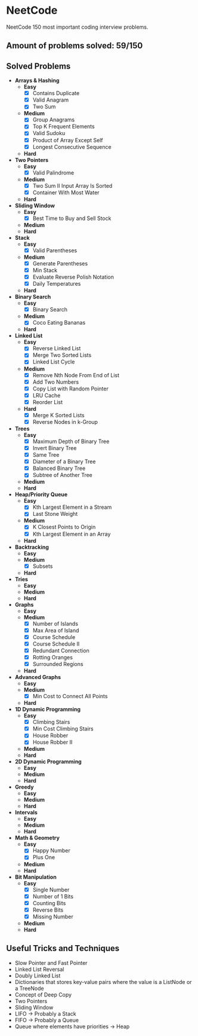 # NeetCode
NeetCode 150 most important coding interview problems.

## Amount of problems solved: 59/150

## Solved Problems
* __Arrays & Hashing__
  * __Easy__
    - [x] Contains Duplicate
    - [x] Valid Anagram
    - [x] Two Sum
  * __Medium__
    - [x] Group Anagrams
    - [x] Top K Frequent Elements
    - [x] Valid Sudoku
    - [x] Product of Array Except Self
    - [x] Longest Consecutive Sequence
  * __Hard__
* __Two Pointers__
  * __Easy__
    - [x] Valid Palindrome
  * __Medium__
    - [x] Two Sum II Input Array Is Sorted
    - [x] Container With Most Water
  * __Hard__
* __Sliding Window__
  * __Easy__
    - [x] Best Time to Buy and Sell Stock
  * __Medium__
  * __Hard__
* __Stack__
  * __Easy__
    - [x] Valid Parentheses
  * __Medium__
    - [x] Generate Parentheses
    - [x] Min Stack
    - [x] Evaluate Reverse Polish Notation
    - [x] Daily Temperatures
  * __Hard__
* __Binary Search__
  * __Easy__
    - [x] Binary Search
  * __Medium__
    - [x] Coco Eating Bananas
  * __Hard__
* __Linked List__
  * __Easy__
    - [x] Reverse Linked List
    - [x] Merge Two Sorted Lists
    - [x] Linked List Cycle
  * __Medium__
    - [x] Remove Nth Node From End of List
    - [x] Add Two Numbers
    - [x] Copy List with Random Pointer
    - [x] LRU Cache
    - [x] Reorder List
  * __Hard__
    - [x] Merge K Sorted Lists
    - [x] Reverse Nodes in k-Group
* __Trees__
  * __Easy__
    - [x] Maximum Depth of Binary Tree
    - [x] Invert Binary Tree
    - [x] Same Tree
    - [x] Diameter of a Binary Tree
    - [x] Balanced Binary Tree
    - [x] Subtree of Another Tree
  * __Medium__
  * __Hard__
* __Heap/Priority Queue__
  * __Easy__
    - [x] Kth Largest Element in a Stream
    - [x] Last Stone Weight
  * __Medium__
    - [x] K Closest Points to Origin
    - [x] Kth Largest Element in an Array
  * __Hard__
* __Backtracking__
  * __Easy__
  * __Medium__
    - [x] Subsets
  * __Hard__
* __Tries__
  * __Easy__
  * __Medium__
  * __Hard__
* __Graphs__
  * __Easy__
  * __Medium__
    - [x] Number of Islands
    - [x] Max Area of Island
    - [x] Course Schedule
    - [x] Course Schedule II
    - [x] Redundant Connection
    - [x] Rotting Oranges
    - [x] Surrounded Regions
  * __Hard__
* __Advanced Graphs__
  * __Easy__
  * __Medium__
    - [x] Min Cost to Connect All Points
  * __Hard__
* __1D Dynamic Programming__
  * __Easy__
    - [x] Climbing Stairs
    - [x] Min Cost Climbing Stairs
    - [x] House Robber
    - [x] House Robber II
  * __Medium__
  * __Hard__
* __2D Dynamic Programming__
  * __Easy__
  * __Medium__
  * __Hard__
* __Greedy__
  * __Easy__
  * __Medium__
  * __Hard__
* __Intervals__
  * __Easy__
  * __Medium__
  * __Hard__
* __Math & Geometry__
  * __Easy__
    - [x] Happy Number
    - [x] Plus One
  * __Medium__
  * __Hard__
* __Bit Manipulation__
  * __Easy__
    - [x] Single Number
    - [x] Number of 1 Bits
    - [x] Counting Bits
    - [x] Reverse Bits
    - [x] Missing Number
  * __Medium__
  * __Hard__


## Useful Tricks and Techniques
* Slow Pointer and Fast Pointer
* Linked List Reversal
* Doubly Linked List
* Dictionaries that stores key-value pairs where the value is a ListNode or a TreeNode
* Concept of Deep Copy
* Two Pointers
* Sliding Window
* LIFO -> Probably a Stack
* FIFO -> Probably a Queue
* Queue where elements have priorities -> Heap